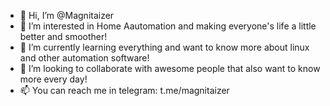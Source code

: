 - 👋 Hi, I’m @Magnitaizer
- 👀 I’m interested in Home Aautomation and making everyone's life a little better and smoother!
- 🌱 I’m currently learning everything and want to know more about linux and other automation software!
- 💞️ I’m looking to collaborate with awesome people that also want to know more every day!
- 📫 You can reach me in telegram: t.me/magnitaizer

<!---
Magnitaizer/Magnitaizer is a ✨ special ✨ repository because its `README.md` (this file) appears on your GitHub profile.
You can click the Preview link to take a look at your changes.
--->
